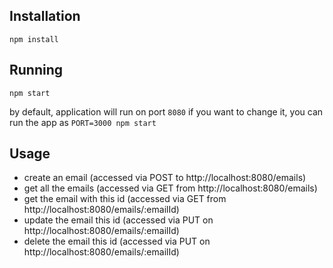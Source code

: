 ## Installation
```
npm install
```

## Running
```
npm start
```

by default, application will run on port `8080` if you want to change it, you can run the app as `PORT=3000 npm start`

## Usage

* create an email (accessed via POST to http://localhost:8080/emails)
* get all the emails (accessed via GET from http://localhost:8080/emails)
* get the email with this id (accessed via GET from http://localhost:8080/emails/:emailId)
* update the email this id (accessed via PUT on http://localhost:8080/emails/:emailId)
* delete the email this id (accessed via PUT on http://localhost:8080/emails/:emailId)
